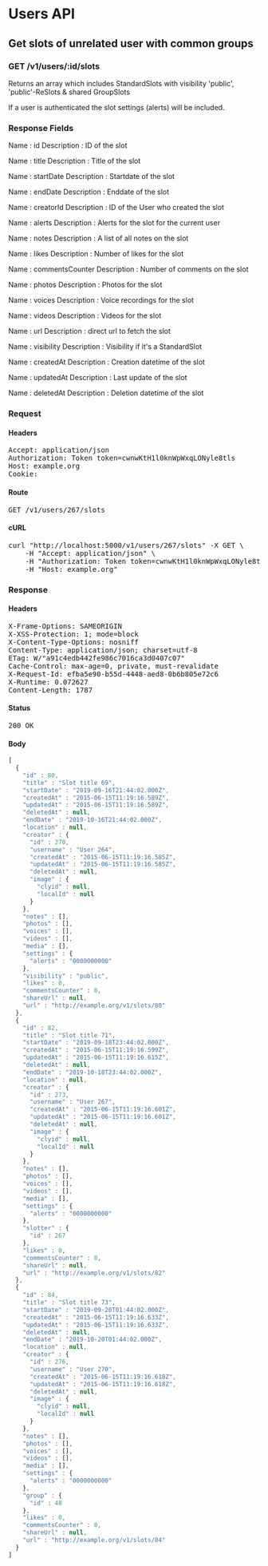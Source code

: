 # Users API

## Get slots of unrelated user with common groups

### GET /v1/users/:id/slots

Returns an array which includes StandardSlots with visibility &#39;public&#39;, &#39;public&#39;-ReSlots &amp; shared GroupSlots

If a user is authenticated the slot settings (alerts) will be included.

### Response Fields

Name : id
Description : ID of the slot

Name : title
Description : Title of the slot

Name : startDate
Description : Startdate of the slot

Name : endDate
Description : Enddate of the slot

Name : creatorId
Description : ID of the User who created the slot

Name : alerts
Description : Alerts for the slot for the current user

Name : notes
Description : A list of all notes on the slot

Name : likes
Description : Number of likes for the slot

Name : commentsCounter
Description : Number of comments on the slot

Name : photos
Description : Photos for the slot

Name : voices
Description : Voice recordings for the slot

Name : videos
Description : Videos for the slot

Name : url
Description : direct url to fetch the slot

Name : visibility
Description : Visibility if it&#39;s a StandardSlot

Name : createdAt
Description : Creation datetime of the slot

Name : updatedAt
Description : Last update of the slot

Name : deletedAt
Description : Deletion datetime of the slot

### Request

#### Headers

<pre>Accept: application/json
Authorization: Token token=cwnwKtH1l0knWpWxqLONyle8tls
Host: example.org
Cookie: </pre>

#### Route

<pre>GET /v1/users/267/slots</pre>

#### cURL

<pre class="request">curl &quot;http://localhost:5000/v1/users/267/slots&quot; -X GET \
	-H &quot;Accept: application/json&quot; \
	-H &quot;Authorization: Token token=cwnwKtH1l0knWpWxqLONyle8tls&quot; \
	-H &quot;Host: example.org&quot;</pre>

### Response

#### Headers

<pre>X-Frame-Options: SAMEORIGIN
X-XSS-Protection: 1; mode=block
X-Content-Type-Options: nosniff
Content-Type: application/json; charset=utf-8
ETag: W/&quot;a91c4edb442fe986c7016ca3d0407c07&quot;
Cache-Control: max-age=0, private, must-revalidate
X-Request-Id: efba5e90-b55d-4448-aed8-0b6b805e72c6
X-Runtime: 0.072627
Content-Length: 1787</pre>

#### Status

<pre>200 OK</pre>

#### Body

```javascript
[
  {
    "id" : 80,
    "title" : "Slot title 69",
    "startDate" : "2019-09-16T21:44:02.000Z",
    "createdAt" : "2015-06-15T11:19:16.589Z",
    "updatedAt" : "2015-06-15T11:19:16.589Z",
    "deletedAt" : null,
    "endDate" : "2019-10-16T21:44:02.000Z",
    "location" : null,
    "creator" : {
      "id" : 270,
      "username" : "User 264",
      "createdAt" : "2015-06-15T11:19:16.585Z",
      "updatedAt" : "2015-06-15T11:19:16.585Z",
      "deletedAt" : null,
      "image" : {
        "clyid" : null,
        "localId" : null
      }
    },
    "notes" : [],
    "photos" : [],
    "voices" : [],
    "videos" : [],
    "media" : [],
    "settings" : {
      "alerts" : "0000000000"
    },
    "visibility" : "public",
    "likes" : 0,
    "commentsCounter" : 0,
    "shareUrl" : null,
    "url" : "http://example.org/v1/slots/80"
  },
  {
    "id" : 82,
    "title" : "Slot title 71",
    "startDate" : "2019-09-18T23:44:02.000Z",
    "createdAt" : "2015-06-15T11:19:16.599Z",
    "updatedAt" : "2015-06-15T11:19:16.615Z",
    "deletedAt" : null,
    "endDate" : "2019-10-18T23:44:02.000Z",
    "location" : null,
    "creator" : {
      "id" : 273,
      "username" : "User 267",
      "createdAt" : "2015-06-15T11:19:16.601Z",
      "updatedAt" : "2015-06-15T11:19:16.601Z",
      "deletedAt" : null,
      "image" : {
        "clyid" : null,
        "localId" : null
      }
    },
    "notes" : [],
    "photos" : [],
    "voices" : [],
    "videos" : [],
    "media" : [],
    "settings" : {
      "alerts" : "0000000000"
    },
    "slotter" : {
      "id" : 267
    },
    "likes" : 0,
    "commentsCounter" : 0,
    "shareUrl" : null,
    "url" : "http://example.org/v1/slots/82"
  },
  {
    "id" : 84,
    "title" : "Slot title 73",
    "startDate" : "2019-09-20T01:44:02.000Z",
    "createdAt" : "2015-06-15T11:19:16.633Z",
    "updatedAt" : "2015-06-15T11:19:16.633Z",
    "deletedAt" : null,
    "endDate" : "2019-10-20T01:44:02.000Z",
    "location" : null,
    "creator" : {
      "id" : 276,
      "username" : "User 270",
      "createdAt" : "2015-06-15T11:19:16.618Z",
      "updatedAt" : "2015-06-15T11:19:16.618Z",
      "deletedAt" : null,
      "image" : {
        "clyid" : null,
        "localId" : null
      }
    },
    "notes" : [],
    "photos" : [],
    "voices" : [],
    "videos" : [],
    "media" : [],
    "settings" : {
      "alerts" : "0000000000"
    },
    "group" : {
      "id" : 48
    },
    "likes" : 0,
    "commentsCounter" : 0,
    "shareUrl" : null,
    "url" : "http://example.org/v1/slots/84"
  }
]
```
